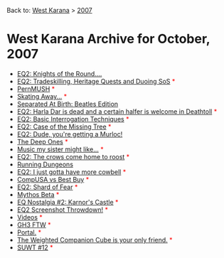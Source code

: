 Back to: [West Karana](/posts/westkarana.md) > [2007](/posts/2007/westkarana.md)
# West Karana Archive for October, 2007

* [EQ2: Knights of the Round....](913.md) <span style="color:red;"></span>
* [EQ2: Tradeskilling, Heritage Quests and Duoing SoS](918.md) <span style="color:red;">*</span>
* [PernMUSH](921.md) <span style="color:red;">*</span>
* [Skating Away...](923.md) <span style="color:red;">*</span>
* [Separated At Birth: Beatles Edition](925.md) <span style="color:red;"></span>
* [EQ2: Harla Dar is dead and a certain halfer is welcome in Deathtoll](927.md) <span style="color:red;">*</span>
* [EQ2: Basic Interrogation Techniques](931.md) <span style="color:red;">*</span>
* [EQ2: Case of the Missing Tree](937.md) <span style="color:red;">*</span>
* [EQ2: Dude, you're getting a Murloc!](939.md) <span style="color:red;"></span>
* [The Deep Ones](941.md) <span style="color:red;">*</span>
* [Music my sister might like...](942.md) <span style="color:red;">*</span>
* [EQ2: The crows come home to roost](948.md) <span style="color:red;">*</span>
* [Running Dungeons](951.md) <span style="color:red;"></span>
* [EQ2: I just gotta have more cowbell](952.md) <span style="color:red;">*</span>
* [CompUSA vs Best Buy](953.md) <span style="color:red;">*</span>
* [EQ2: Shard of Fear](957.md) <span style="color:red;">*</span>
* [Mythos Beta](956.md) <span style="color:red;">*</span>
* [EQ Nostalgia #2: Karnor's Castle](962.md) <span style="color:red;">*</span>
* [EQ2 Screenshot Throwdown!](968.md) <span style="color:red;">*</span>
* [Videos](975.md) <span style="color:red;">*</span>
* [GH3 FTW](977.md) <span style="color:red;">*</span>
* [Portal.](982.md) <span style="color:red;">*</span>
* [The Weighted Companion Cube is your only friend.](985.md) <span style="color:red;">*</span>
* [SUWT #12](986.md) <span style="color:red;">*</span>
